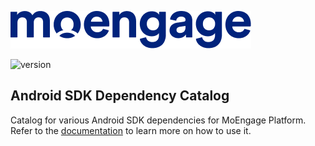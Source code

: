 ![Logo](/.github/logo.png)

![version](https://img.shields.io/maven-central/v/com.moengage/android-dependency-catalog)

## Android SDK Dependency Catalog

Catalog for various Android SDK dependencies for MoEngage Platform.
Refer to the [documentation](https://developers.moengage.com/hc/en-us/articles/4407395989268-Integration-Using-Version-Catalog) to learn more on how to use it.
